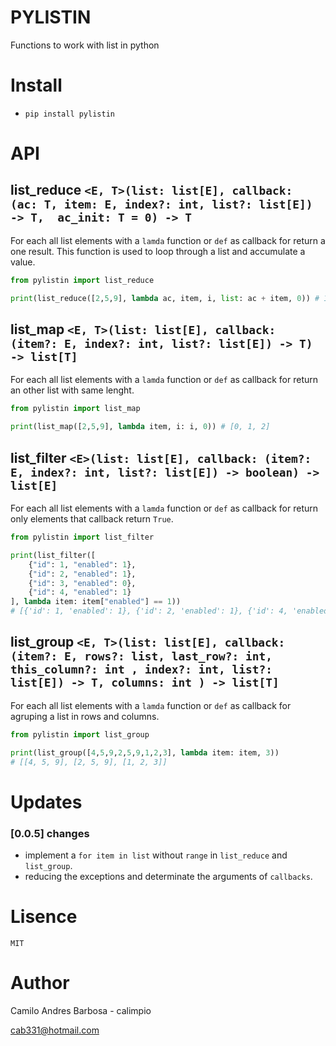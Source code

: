 # PYLISTIN
Functions to work with list in python


# Install
- `pip install pylistin`

# API

## list_reduce `<E, T>(list: list[E], callback: (ac: T, item: E, index?: int, list?: list[E]) -> T,  ac_init: T = 0) -> T `

For each all list elements with a `lamda` function or `def` as callback for return a one result.
This function is used to loop through a list and accumulate a value.

```python
from pylistin import list_reduce

print(list_reduce([2,5,9], lambda ac, item, i, list: ac + item, 0)) # 16

```


## list_map `<E, T>(list: list[E], callback: (item?: E, index?: int, list?: list[E]) -> T) -> list[T] `

For each all list elements with a `lamda` function or `def` as callback for return an other list with same lenght.


```python
from pylistin import list_map

print(list_map([2,5,9], lambda item, i: i, 0)) # [0, 1, 2]

```

## list_filter `<E>(list: list[E], callback: (item?: E, index?: int, list?: list[E]) -> boolean) -> list[E] `

For each all list elements with a `lamda` function or `def` as callback for return only elements that callback return `True`.


```python
from pylistin import list_filter

print(list_filter([
    {"id": 1, "enabled": 1}, 
    {"id": 2, "enabled": 1}, 
    {"id": 3, "enabled": 0}, 
    {"id": 4, "enabled": 1}
], lambda item: item["enabled"] == 1))
# [{'id': 1, 'enabled': 1}, {'id': 2, 'enabled': 1}, {'id': 4, 'enabled': 1}]

```

## list_group `<E, T>(list: list[E], callback: (item?: E, rows?: list, last_row?: int, this_column?: int , index?: int, list?: list[E]) -> T, columns: int ) -> list[T] `

For each all list elements with a `lamda` function or `def` as callback for agruping a list in rows and columns.


```python
from pylistin import list_group

print(list_group([4,5,9,2,5,9,1,2,3], lambda item: item, 3))
# [[4, 5, 9], [2, 5, 9], [1, 2, 3]]

```

# Updates

### [0.0.5] changes
- implement a `for item in list` without `range` in `list_reduce` and `list_group`.
- reducing the exceptions and determinate the arguments of `callbacks`.


# Lisence
`MIT`


# Author
Camilo Andres Barbosa - calimpio

cab331@hotmail.com